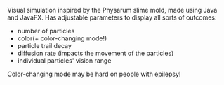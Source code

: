 Visual simulation inspired by the Physarum slime mold, made using Java and JavaFX.
Has adjustable parameters to display all sorts of outcomes:
- number of particles
- color(+ color-changing mode!)
- particle trail decay
- diffusion rate (impacts the movement of the particles)
- individual particles' vision range

Color-changing mode may be hard on people with epilepsy!
